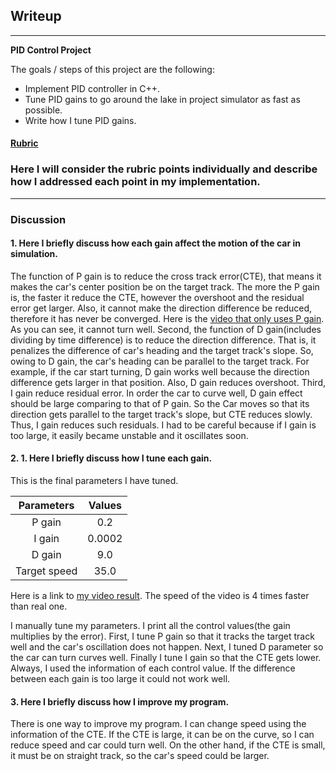 ## Writeup

---

**PID Control Project**

The goals / steps of this project are the following:
* Implement PID controller in C++.
* Tune PID gains to go around the lake in project simulator as fast as possible.
* Write how I tune PID gains.

#### [Rubric](https://review.udacity.com/#!/rubrics/824/view)

### Here I will consider the rubric points individually and describe how I addressed each point in my implementation.

---

### Discussion

#### 1. Here I briefly discuss how each gain affect the motion of the car in simulation.

The function of P gain is to reduce the cross track error(CTE), that means it makes the car's center position be on the target track. The more the P gain is, the faster it reduce the CTE, however the overshoot and the residual error get larger. Also, it cannot make the direction difference be reduced, therefore it has never be converged. Here is the [video that only uses P gain](./videos/P_only.mp4). As you can see, it cannot turn well.
Second, the function of D gain(includes dividing by time difference) is to reduce the direction difference. That is, it penalizes the difference of car's heading and the target track's slope. So, owing to D gain, the car's heading can be parallel to the target track. For example, if the car start turning, D gain works well because the direction difference gets larger in that position. Also, D gain reduces overshoot.
Third, I gain reduce residual error. In order the car to curve well, D gain effect should be large comparing to that of P gain. So the Car moves so that its direction gets parallel to the target track's slope, but CTE reduces slowly.
Thus, I gain reduces such residuals. I had to be careful because if I gain is too large, it easily became unstable and it oscillates soon.



#### 2. 1. Here I briefly discuss how I tune each gain.

This is the final parameters I have tuned.

| Parameters    | Values    |
|:-------------:|:-------------:|
| P gain        |  0.2      |
| I gain        |  0.0002   |
| D gain        |  9.0      |
| Target speed  |  35.0     |

Here is a link to [my video result](./videos/PID_final.mp4). The speed of the video is 4 times faster than real one.

I manually tune my parameters. I print all the control values(the gain multiplies by the error). First, I tune P gain so that it tracks the target track well and the car's oscillation does not happen. Next, I tuned D parameter so the car can turn curves well.  Finally I tune I gain so that the CTE gets lower. Always, I used the information of each control value. If the difference between each gain is too large it could not work well.

#### 3. Here I briefly discuss how I improve my program.

There is one way to improve my program. I can change speed using the information of the CTE. If the CTE is large, it can be on the curve, so I can reduce speed and car could turn well. On the other hand, if the CTE is small, it must be on straight track, so the car's speed could be larger.
